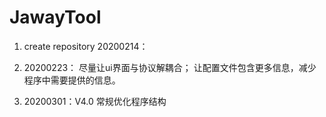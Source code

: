 # JawayTool
1. create repository  20200214：

2. 	20200223：
	尽量让ui界面与协议解耦合； 
	让配置文件包含更多信息，减少程序中需要提供的信息。

3. 20200301：V4.0
	常规优化程序结构
